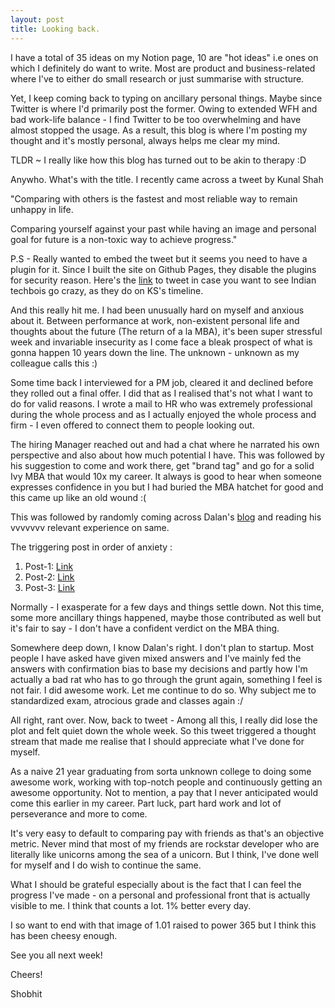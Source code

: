 ```yaml
---
layout: post
title: Looking back.
---
```


I have a total of 35 ideas on my Notion page, 10 are "hot ideas" i.e ones on which I definitely do want to write. Most are product and business-related where I've to either do small research or just summarise with structure.

Yet, I keep coming back to typing on ancillary personal things. Maybe since Twitter is where I'd primarily post the former. Owing to extended WFH and bad work-life balance - I find Twitter to be too overwhelming and have almost stopped the usage. As a result, this blog is where I'm posting my thought and it's mostly personal, always helps me clear my mind.

TLDR ~ I really like how this blog has turned out to be akin to therapy :D

Anywho. What's with the title. I recently came across a tweet by Kunal Shah

"Comparing with others is the fastest and most reliable way to remain unhappy in life. 

Comparing yourself against your past while having an image and personal goal for future is a non-toxic way to achieve progress."

P.S - Really wanted to embed the tweet but it seems you need to have a plugin for it. Since I built the site on Github Pages, they disable the plugins for security reason. Here's the <a href="https://twitter.com/kunalb11/status/1406149058922745857?s=20">link</a> to tweet in case you want to see Indian techbois go crazy, as they do on KS's timeline.

And this really hit me. I had been unusually hard on myself and anxious about it. Between performance at work, non-existent personal life and thoughts about the future (The return of a la MBA), it's been super stressful week and invariable insecurity as I come face a bleak prospect of what is gonna happen 10 years down the line. The unknown - unknown as my colleague calls this :)

Some time back I interviewed for a PM job, cleared it and declined before they rolled out a final offer. I did that as I realised that's not what I want to do for valid reasons. I wrote a mail to HR who was extremely professional during the whole process and as I actually enjoyed the whole process and firm - I even offered to connect them to people looking out.

The hiring Manager reached out and had a chat where he narrated his own perspective and also about how much potential I have. This was followed by his suggestion to come and work there, get "brand tag" and go for a solid Ivy MBA that would 10x my career. It always is good to hear when someone expresses confidence in you but I had buried the MBA hatchet for good and this came up like an old wound :(

This was followed by randomly coming across Dalan's <a href="https://blog.dalanmendonca.com/">blog</a> and reading his vvvvvvv relevant experience on same. 

The triggering post in order of anxiety :
1. Post-1: <a href="https://blog.dalanmendonca.com/post/649493595810856960/why-i-my-mba">Link</a>
2. Post-2: <a href="https://blog.dalanmendonca.com/post/650530121386704896/to-mba-or-not-to-mba-part-1">Link</a>
3. Post-3: <a href="https://blog.dalanmendonca.com/post/650579888238133248/to-mba-or-not-to-mba-part-2">Link</a>

Normally - I exasperate for a few days and things settle down. Not this time, some more ancillary things happened, maybe those contributed as well but it's fair to say - I don't have a confident verdict on the MBA thing.

Somewhere deep down, I know Dalan's right. I don't plan to startup. Most people I have asked have given mixed answers and I've mainly fed the answers with confirmation bias to base my decisions and partly how I'm actually a bad rat who has to go through the grunt again, something I feel is not fair. I did awesome work. Let me continue to do so. Why subject me to standardized exam, atrocious grade and classes again :/

All right, rant over. Now, back to tweet - Among all this, I really did lose the plot and felt quiet down the whole week. So this tweet triggered a thought stream that made me realise that I should appreciate what I've done for myself.

As a naive 21 year graduating from sorta unknown college to doing some awesome work, working with top-notch people and continuously getting an awesome opportunity. Not to mention, a pay that I never anticipated would come this earlier in my career. Part luck, part hard work and lot of perseverance and more to come.

It's very easy to default to comparing pay with friends as that's an objective metric. Never mind that most of my friends are rockstar developer who are literally like unicorns among the sea of a unicorn. But I think, I've done well for myself and I do wish to continue the same.

What I should be grateful especially about is the fact that I can feel the progress I've made - on a personal and professional front that is actually visible to me. I think that counts a lot. 1% better every day.

I so want to end with that image of 1.01 raised to power 365 but I think this has been cheesy enough.

See you all next week!

Cheers!

Shobhit
